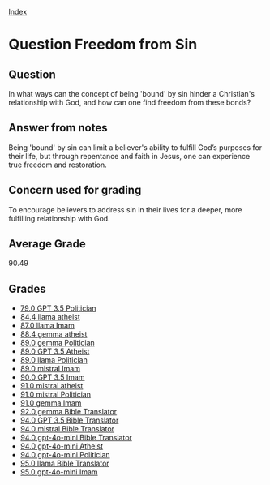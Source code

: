 
[Index](../../index.md)
# Question Freedom from Sin
## Question
In what ways can the concept of being 'bound' by sin hinder a Christian's relationship with God, and how can one find freedom from these bonds?

## Answer from notes
Being 'bound' by sin can limit a believer's ability to fulfill God’s purposes for their life, but through repentance and faith in Jesus, one can experience true freedom and restoration.

## Concern used for grading
To encourage believers to address sin in their lives for a deeper, more fulfilling relationship with God.

## Average Grade
90.49

## Grades
 * [79.0 GPT 3.5 Politician](../answers/GPT_3.5_Politician/Freedom_from_Sin.md)
 * [84.4 llama atheist](../answers/llama_atheist/Freedom_from_Sin.md)
 * [87.0 llama Imam](../answers/llama_Imam/Freedom_from_Sin.md)
 * [88.4 gemma atheist](../answers/gemma_atheist/Freedom_from_Sin.md)
 * [89.0 gemma Politician](../answers/gemma_Politician/Freedom_from_Sin.md)
 * [89.0 GPT 3.5 Atheist](../answers/GPT_3.5_Atheist/Freedom_from_Sin.md)
 * [89.0 llama Politician](../answers/llama_Politician/Freedom_from_Sin.md)
 * [89.0 mistral Imam](../answers/mistral_Imam/Freedom_from_Sin.md)
 * [90.0 GPT 3.5 Imam](../answers/GPT_3.5_Imam/Freedom_from_Sin.md)
 * [91.0 mistral atheist](../answers/mistral_atheist/Freedom_from_Sin.md)
 * [91.0 mistral Politician](../answers/mistral_Politician/Freedom_from_Sin.md)
 * [91.0 gemma Imam](../answers/gemma_Imam/Freedom_from_Sin.md)
 * [92.0 gemma Bible Translator](../answers/gemma_Bible_Translator/Freedom_from_Sin.md)
 * [94.0 GPT 3.5 Bible Translator](../answers/GPT_3.5_Bible_Translator/Freedom_from_Sin.md)
 * [94.0 mistral Bible Translator](../answers/mistral_Bible_Translator/Freedom_from_Sin.md)
 * [94.0 gpt-4o-mini Bible Translator](../answers/gpt-4o-mini_Bible_Translator/Freedom_from_Sin.md)
 * [94.0 gpt-4o-mini Atheist](../answers/gpt-4o-mini_Atheist/Freedom_from_Sin.md)
 * [94.0 gpt-4o-mini Politician](../answers/gpt-4o-mini_Politician/Freedom_from_Sin.md)
 * [95.0 llama Bible Translator](../answers/llama_Bible_Translator/Freedom_from_Sin.md)
 * [95.0 gpt-4o-mini Imam](../answers/gpt-4o-mini_Imam/Freedom_from_Sin.md)
